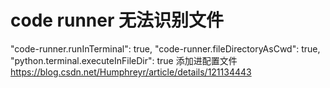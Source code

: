 # code runner 无法识别文件
"code-runner.runInTerminal": true, 
"code-runner.fileDirectoryAsCwd": true,
"python.terminal.executeInFileDir": true
添加进配置文件
https://blog.csdn.net/Humphreyr/article/details/121134443